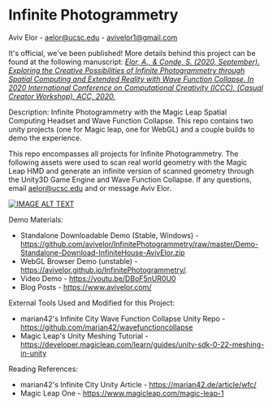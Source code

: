 # Infinite Photogrammetry

Aviv Elor - aelor@ucsc.edu - avivelor1@gmail.com

It's official, we've been published! More details behind this project can be found at the following manuscript: 
[*Elor, A., & Conde, S. (2020, September). Exploring the Creative Possibilities of Infinite Photogrammetry through Spatial Computing and Extended Reality with Wave Function Collapse. In 2020 International Conference on Computational Creativity (ICCC). (Casual Creator Workshop). ACC, 2020.*](https://www.researchgate.net/publication/344157899_Exploring_the_Creative_Possibilities_of_Infinite_Photogrammetry_through_Spatial_Computing_and_Extended_Reality_with_Wave_Function_Collapse)

Description: Infinite Photogrammetry with the Magic Leap Spatial Computing Headset and Wave Function Collapse. This repo contains two unity projects (one for Magic leap, one for WebGL) and a couple builds to demo the experience. 

This repo encompasses all projects for Infinite Photogrammetry.
The following assets were used to scan real world geometry with the Magic Leap HMD and generate an infinite version of scanned geometry through the Unity3D Game Engine and Wave Function Collapse.
If any questions, email aelor@ucsc.edu and or message Aviv Elor.

[![IMAGE ALT TEXT](http://img.youtube.com/vi/DBoF5nUR0U0/0.jpg)](http://www.youtube.com/watch?v=DBoF5nUR0U0 "Demo Video")

Demo Materials:
* Standalone Downloadable Demo (Stable, Windows) - https://github.com/avivelor/InfinitePhotogrammetry/raw/master/Demo-Standalone-Download-InfiniteHouse-AvivElor.zip
* WebGL Browser Demo (unstable) - https://avivelor.github.io/InfinitePhotogrammetry/. 
* Video Demo - https://youtu.be/DBoF5nUR0U0
* Blog Posts - https://www.avivelor.com/


External Tools Used and Modified for this Project:
* marian42's Infinite City Wave Function Collapse Unity Repo - https://github.com/marian42/wavefunctioncollapse
* Magic Leap's Unity Meshing Tutorial - https://developer.magicleap.com/learn/guides/unity-sdk-0-22-meshing-in-unity

Reading References:
* marian42's Infinite City Unity Article - https://marian42.de/article/wfc/
* Magic Leap One - https://www.magicleap.com/magic-leap-1
